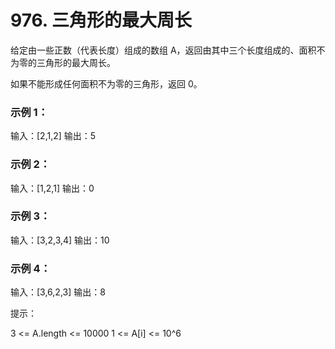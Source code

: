 # 976. 三角形的最大周长

给定由一些正数（代表长度）组成的数组 A，返回由其中三个长度组成的、面积不为零的三角形的最大周长。

如果不能形成任何面积不为零的三角形，返回 0。


### 示例 1：

输入：[2,1,2]
输出：5

### 示例 2：

输入：[1,2,1]
输出：0

### 示例 3：

输入：[3,2,3,4]
输出：10

### 示例 4：

输入：[3,6,2,3]
输出：8
 

提示：

3 <= A.length <= 10000
1 <= A[i] <= 10^6

